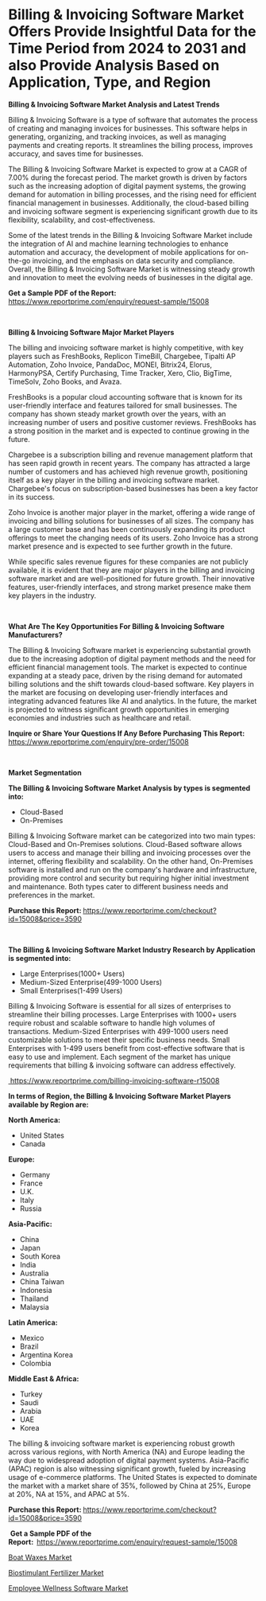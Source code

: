 <p><h1>Billing & Invoicing Software Market Offers Provide Insightful Data for the Time Period from 2024 to 2031 and also Provide Analysis Based on Application, Type, and Region</h1></p><p><strong>Billing & Invoicing Software Market Analysis and Latest Trends</strong></p>
<p><p>Billing & Invoicing Software is a type of software that automates the process of creating and managing invoices for businesses. This software helps in generating, organizing, and tracking invoices, as well as managing payments and creating reports. It streamlines the billing process, improves accuracy, and saves time for businesses.</p><p>The Billing & Invoicing Software Market is expected to grow at a CAGR of 7.00% during the forecast period. The market growth is driven by factors such as the increasing adoption of digital payment systems, the growing demand for automation in billing processes, and the rising need for efficient financial management in businesses. Additionally, the cloud-based billing and invoicing software segment is experiencing significant growth due to its flexibility, scalability, and cost-effectiveness.</p><p>Some of the latest trends in the Billing & Invoicing Software Market include the integration of AI and machine learning technologies to enhance automation and accuracy, the development of mobile applications for on-the-go invoicing, and the emphasis on data security and compliance. Overall, the Billing & Invoicing Software Market is witnessing steady growth and innovation to meet the evolving needs of businesses in the digital age.</p></p>
<p><strong>Get a Sample PDF of the Report:&nbsp;</strong> <a href="https://www.reportprime.com/enquiry/request-sample/15008">https://www.reportprime.com/enquiry/request-sample/15008</a></p>
<p>&nbsp;</p>
<p><strong>Billing & Invoicing Software Major Market Players</strong></p>
<p><p>The billing and invoicing software market is highly competitive, with key players such as FreshBooks, Replicon TimeBill, Chargebee, Tipalti AP Automation, Zoho Invoice, PandaDoc, MONEI, Bitrix24, Elorus, HarmonyPSA, Certify Purchasing, Time Tracker, Xero, Clio, BigTime, TimeSolv, Zoho Books, and Avaza. </p><p>FreshBooks is a popular cloud accounting software that is known for its user-friendly interface and features tailored for small businesses. The company has shown steady market growth over the years, with an increasing number of users and positive customer reviews. FreshBooks has a strong position in the market and is expected to continue growing in the future.</p><p>Chargebee is a subscription billing and revenue management platform that has seen rapid growth in recent years. The company has attracted a large number of customers and has achieved high revenue growth, positioning itself as a key player in the billing and invoicing software market. Chargebee's focus on subscription-based businesses has been a key factor in its success.</p><p>Zoho Invoice is another major player in the market, offering a wide range of invoicing and billing solutions for businesses of all sizes. The company has a large customer base and has been continuously expanding its product offerings to meet the changing needs of its users. Zoho Invoice has a strong market presence and is expected to see further growth in the future.</p><p>While specific sales revenue figures for these companies are not publicly available, it is evident that they are major players in the billing and invoicing software market and are well-positioned for future growth. Their innovative features, user-friendly interfaces, and strong market presence make them key players in the industry.</p></p>
<p>&nbsp;</p>
<p><strong>What Are The Key Opportunities For Billing & Invoicing Software Manufacturers?</strong></p>
<p><p>The Billing & Invoicing Software market is experiencing substantial growth due to the increasing adoption of digital payment methods and the need for efficient financial management tools. The market is expected to continue expanding at a steady pace, driven by the rising demand for automated billing solutions and the shift towards cloud-based software. Key players in the market are focusing on developing user-friendly interfaces and integrating advanced features like AI and analytics. In the future, the market is projected to witness significant growth opportunities in emerging economies and industries such as healthcare and retail.</p></p>
<p><strong>Inquire or Share Your Questions If Any Before Purchasing This Report:</strong> <a href="https://www.reportprime.com/enquiry/pre-order/15008">https://www.reportprime.com/enquiry/pre-order/15008</a></p>
<p>&nbsp;</p>
<p><strong>Market Segmentation</strong></p>
<p><strong>The Billing & Invoicing Software Market Analysis by types is segmented into:</strong></p>
<p><ul><li>Cloud-Based</li><li>On-Premises</li></ul></p>
<p><p>Billing & Invoicing Software market can be categorized into two main types: Cloud-Based and On-Premises solutions. Cloud-Based software allows users to access and manage their billing and invoicing processes over the internet, offering flexibility and scalability. On the other hand, On-Premises software is installed and run on the company's hardware and infrastructure, providing more control and security but requiring higher initial investment and maintenance. Both types cater to different business needs and preferences in the market.</p></p>
<p><strong>Purchase this Report:&nbsp;</strong><a href="https://www.reportprime.com/checkout?id=15008&price=3590">https://www.reportprime.com/checkout?id=15008&price=3590</a></p>
<p>&nbsp;</p>
<p><strong>The Billing & Invoicing Software Market Industry Research by Application is segmented into:</strong></p>
<p><ul><li>Large Enterprises(1000+ Users)</li><li>Medium-Sized Enterprise(499-1000 Users)</li><li>Small Enterprises(1-499 Users)</li></ul></p>
<p><p>Billing & Invoicing Software is essential for all sizes of enterprises to streamline their billing processes. Large Enterprises with 1000+ users require robust and scalable software to handle high volumes of transactions. Medium-Sized Enterprises with 499-1000 users need customizable solutions to meet their specific business needs. Small Enterprises with 1-499 users benefit from cost-effective software that is easy to use and implement. Each segment of the market has unique requirements that billing & invoicing software can address effectively.</p></p>
<p><a href="https://www.reportprime.com/billing-invoicing-software-r15008">&nbsp;https://www.reportprime.com/billing-invoicing-software-r15008</a></p>
<p><strong>In terms of Region, the Billing & Invoicing Software Market Players available by Region are:</strong></p>
<p>
    <p> <strong> North America: </strong>
        <ul>
            <li>United States</li>
            <li>Canada</li>
        </ul>
        </p> 
    <p> <strong> Europe: </strong>
        <ul>
            <li>Germany</li>
            <li>France</li>
            <li>U.K.</li>
            <li>Italy</li>
            <li>Russia</li>
        </ul>
        </p> 
    <p> <strong> Asia-Pacific: </strong>
        <ul>
            <li>China</li>
            <li>Japan</li>
            <li>South Korea</li>
            <li>India</li>
            <li>Australia</li>
            <li>China Taiwan</li>
            <li>Indonesia</li>
            <li>Thailand</li>
            <li>Malaysia</li>
        </ul>
        </p> 
    <p> <strong> Latin America: </strong>
        <ul>
            <li>Mexico</li>
            <li>Brazil</li>
            <li>Argentina Korea</li>
            <li>Colombia</li>
        </ul>
        </p> 
    <p> <strong> Middle East & Africa: </strong>
        <ul>
            <li>Turkey</li>
            <li>Saudi</li>
            <li>Arabia</li>
            <li>UAE</li>
            <li>Korea</li>
        </ul>
    </p>
    </p>
<p><p>The billing & invoicing software market is experiencing robust growth across various regions, with North America (NA) and Europe leading the way due to widespread adoption of digital payment systems. Asia-Pacific (APAC) region is also witnessing significant growth, fueled by increasing usage of e-commerce platforms. The United States is expected to dominate the market with a market share of 35%, followed by China at 25%, Europe at 20%, NA at 15%, and APAC at 5%.</p></p>
<p><strong>Purchase this Report: </strong><a href="https://www.reportprime.com/checkout?id=15008&price=3590">https://www.reportprime.com/checkout?id=15008&price=3590</a></p>
<p>&nbsp;<strong>Get a Sample PDF of the Report:&nbsp;&nbsp;</strong><a href="https://www.reportprime.com/enquiry/request-sample/15008">https://www.reportprime.com/enquiry/request-sample/15008</a></p>
<p><strong></strong></p>
<p><p><a href="https://www.linkedin.com/pulse/boat-waxes-market-research-report-key-successful-business-strategy-tr3qc?trackingId=wrckHApx2nxwgJmCvE5K8Q%3D%3D">Boat Waxes Market</a></p><p><a href="https://www.linkedin.com/pulse/biostimulant-fertilizer-market-challenges-opportunities-growth-g5d1c?trackingId=cXOdxeKopnsDPOyoLF8Ynw%3D%3D">Biostimulant Fertilizer Market</a></p><p><a href="https://github.com/pizolina/Market-Research-Report-List-4/blob/main/employee-wellness-software-market.md">Employee Wellness Software Market</a></p></p>